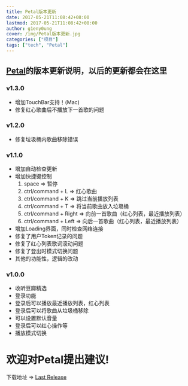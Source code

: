 ```yaml
---
title: Petal版本更新
date: 2017-05-21T11:08:42+08:00
lastmod: 2017-05-21T11:08:42+08:00
author: g1eny0ung
cover: /img/Petal版本更新.jpg
categories: ["项目"]
tags: ["tech", "Petal"]
---
```


## [Petal](https://github.com/3shld/Petal)的版本更新说明，以后的更新都会在这里

<!--more-->

### v1.3.0

- 增加TouchBar支持！(Mac)
- 修复红心歌曲后不播放下一首歌的问题

### v1.2.0

- 修复垃圾桶内歌曲移除错误

### v1.1.0

- 增加自动检查更新
- 增加快捷键控制
    1. space => 暂停
    2. ctrl/command + L => 红心歌曲
    3. ctrl/command + K => 跳过当前播放列表
    4. ctrl/command + T => 将当前歌曲放入垃圾桶
    5. ctrl/command + Right => 向前一首歌曲（红心列表，最近播放列表）
    6. ctrl/command + Left => 向后一首歌曲（红心列表，最近播放列表）
- 增加Loading界面，同时检查网络连接
- 修复了用户Token记录的问题
- 修复了红心列表歌词滚动问题
- 修复了登出时模式切换问题
- 其他的功能性，逻辑的改动

### v1.0.0

- 收听豆瓣精选
- 登录功能
- 登录后可以播放最近播放列表，红心列表
- 登录后可以将歌曲从垃圾桶移除
- 可以设置默认音量
- 登录后可以红心操作等
- 播放模式切换

# 欢迎对Petal提出建议!

下载地址 => [Last Release](https://github.com/3shld/Petal/releases)

